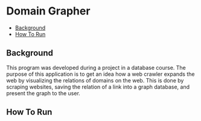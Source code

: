 Domain Grapher
==============

- [Background](#background)
- [How To Run](#how-to-run)

Background
----------
This program was developed during a project in a database course. The purpose of this application is to get an idea how a web crawler expands the web by visualizing the relations of domains on the web. This is done by scraping websites, saving the relation of a link into a graph database, and present the graph to the user.

How To Run
----------
